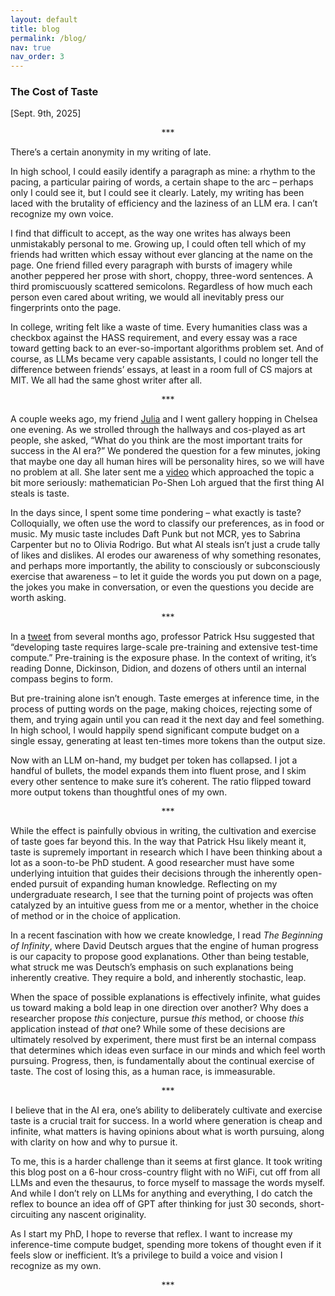 ```yaml
---
layout: default
title: blog
permalink: /blog/
nav: true
nav_order: 3
---
```

### The Cost of Taste ###
[Sept. 9th, 2025] 

 <div align="center">***</div>
  
There’s a certain anonymity in my writing of late.

In high school, I could easily identify a paragraph as mine: a rhythm to the pacing, a particular pairing of words, a certain shape to the arc – perhaps only I could see it, but I could see it clearly. Lately, my writing has been laced with the brutality of efficiency and the laziness of an LLM era. I can’t recognize my own voice.

I find that difficult to accept, as the way one writes has always been unmistakably personal to me. Growing up, I could often tell which of my friends had written which essay without ever glancing at the name on the page. One friend filled every paragraph with bursts of imagery while another peppered her prose with short, choppy, three-word sentences. A third promiscuously scattered semicolons. Regardless of how much each person even cared about writing, we would all inevitably press our fingerprints onto the page.

In college, writing felt like a waste of time. Every humanities class was a checkbox against the HASS requirement, and every essay was a race toward getting back to an ever-so-important algorithms problem set. And of course, as LLMs became very capable assistants, I could no longer tell the difference between friends’ essays, at least in a room full of CS majors at MIT. We all had the same ghost writer after all.

 <div align="center">***</div>
 
A couple weeks ago, my friend [Julia](https://juliasun.substack.com/about) and I went gallery hopping in Chelsea one evening. As we strolled through the hallways and cos-played as art people, she asked, “What do you think are the most important traits for success in the AI era?” We pondered the question for a few minutes, joking that maybe one day all human hires will be personality hires, so we will have no problem at all. She later sent me a [video](https://youtu.be/xWYb7tImErI?feature=shared&t=756) which approached the topic a bit more seriously: mathematician Po-Shen Loh argued that the first thing AI steals is taste.

In the days since, I spent some time pondering – what exactly is taste? Colloquially, we often use the word to classify our preferences, as in food or music. My music taste includes Daft Punk but not MCR, yes to Sabrina Carpenter but no to Olivia Rodrigo. But what AI steals isn’t just a crude tally of likes and dislikes. AI erodes our awareness of why something resonates, and perhaps more importantly, the ability to consciously or subconsciously exercise that awareness – to let it guide the words you put down on a page, the jokes you make in conversation, or even the questions you decide are worth asking.

 <div align="center">***</div>
 
In a [tweet](https://mobile.x.com/pdhsu/status/1855845089576124572) from several months ago, professor Patrick Hsu suggested that “developing taste requires large-scale pre-training and extensive test-time compute.” Pre-training is the exposure phase. In the context of writing, it’s reading Donne, Dickinson, Didion, and dozens of others until an internal compass begins to form.

But pre-training alone isn’t enough. Taste emerges at inference time, in the process of putting words on the page, making choices, rejecting some of them, and trying again until you can read it the next day and feel something. In high school, I would happily spend significant compute budget on a single essay, generating at least ten-times more tokens than the output size. 

Now with an LLM on-hand, my budget per token has collapsed. I jot a handful of bullets, the model expands them into fluent prose, and I skim every other sentence to make sure it’s coherent. The ratio flipped toward more output tokens than thoughtful ones of my own.

 <div align="center">***</div>
 
While the effect is painfully obvious in writing, the cultivation and exercise of taste goes far beyond this. In the way that Patrick Hsu likely meant it, taste is supremely important in research which I have been thinking about a lot as a soon-to-be PhD student. A good researcher must have some underlying intuition that guides their decisions through the inherently open-ended pursuit of expanding human knowledge. Reflecting on my undergraduate research, I see that the turning point of projects was often catalyzed by an intuitive guess from me or a mentor, whether in the choice of method or in the choice of application.

In a recent fascination with how we create knowledge, I read *The Beginning of Infinity*, where David Deutsch argues that the engine of human progress is our capacity to propose good explanations. Other than being testable, what struck me was Deutsch’s emphasis on such explanations being inherently creative. They require a bold, and inherently stochastic, leap.

When the space of possible explanations is effectively infinite, what guides us toward making a bold leap in one direction over another? Why does a researcher propose *this* conjecture, pursue *this* method, or choose *this* application instead of *that* one?  While some of these decisions are ultimately resolved by experiment, there must first be an internal compass that determines which ideas even surface in our minds and which feel worth pursuing. Progress, then, is fundamentally about the continual exercise of taste. The cost of losing this, as a human race, is immeasurable.

 <div align="center">***</div>
 
I believe that in the AI era, one’s ability to deliberately cultivate and exercise taste is a crucial trait for success. In a world where generation is cheap and infinite, what matters is having opinions about what is worth pursuing, along with clarity on how and why to pursue it.

To me, this is a harder challenge than it seems at first glance. It took writing this blog post on a 6-hour cross-country flight with no WiFi, cut off from all LLMs and even the thesaurus, to force myself to massage the words myself. And while I don’t rely on LLMs for anything and everything, I do catch the reflex to bounce an idea off of GPT after thinking for just 30 seconds, short-circuiting any nascent originality.

As I start my PhD, I hope to reverse that reflex. I want to increase my inference-time compute budget, spending more tokens of thought even if it feels slow or inefficient. It’s a privilege to build a voice and vision I recognize as my own.

 <div align="center">***</div>

